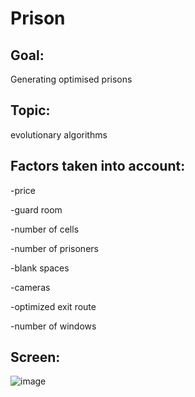 # Prison

 
## Goal:

Generating optimised prisons

## Topic:
 
evolutionary algorithms

## Factors taken into account:

-price 

-guard room 
 
-number of cells

-number of prisoners

-blank spaces

-cameras

-optimized exit route

-number of windows

## Screen:

![image](https://user-images.githubusercontent.com/58606334/117126804-92d68300-ad9b-11eb-92ad-67a1df4e973b.png)

